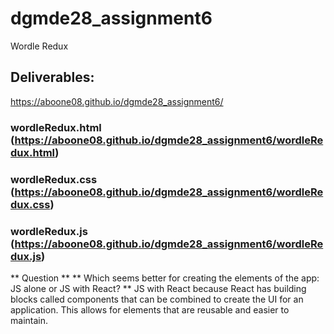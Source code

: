 # dgmde28_assignment6
Wordle Redux

## Deliverables:
https://aboone08.github.io/dgmde28_assignment6/
### wordleRedux.html (https://aboone08.github.io/dgmde28_assignment6/wordleRedux.html)
### wordleRedux.css (https://aboone08.github.io/dgmde28_assignment6/wordleRedux.css)
### wordleRedux.js (https://aboone08.github.io/dgmde28_assignment6/wordleRedux.js)

** Question **
** Which seems better for creating the elements of the app:  JS alone or JS with React? **
JS with React because React has building blocks called components that can be combined to create
the UI for an application. This allows for elements that are reusable and easier to maintain.
